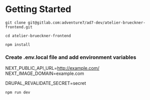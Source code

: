# Getting Started

```
git clone git@gitlab.com:adventure7/ad7-dev/atelier-brueckner-frontend.git

```

```
cd atelier-brueckner-frontend

```

```
npm install

```

### Create .env.local file and add environment variables

NEXT_PUBLIC_API_URL=http://example.com/
NEXT_IMAGE_DOMAIN=example.com

DRUPAL_REVALIDATE_SECRET=secret

```
npm run dev

```
